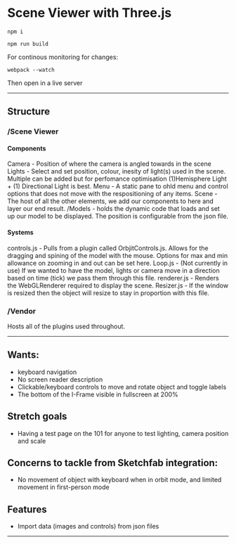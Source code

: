 # Scene Viewer with Three.js
```
npm i 
```
```
npm run build
```
For continous monitoring for changes:
```
webpack --watch 
```
Then open in a live server 


---
## Structure
### /Scene Viewer
#### Components 
Camera - Position of where the camera is angled towards in the scene 
Lights - Select and set position, colour, inesity of light(s) used in the scene. Multiple can be added but for perfomance optimisation (1)Hemisphere Light + (1) Directional Light is best.
Menu - A static pane to ohld menu and control options that does not move with the respositioning of any items. 
Scene - The host of all the other elements, we add our components to here and layer our end result. 
 /Models - holds the dynamic code that loads and set up our model to be displayed. The position is configurable from the json file. 
#### Systems 
controls.js - Pulls from a plugin called OrbjitControls.js. Allows for the dragging and spining of the model with the mouse. Options for max and min allowance on zooming in and out can be set here. 
Loop.js - (Not currently in use) If we wanted to have the model, lights or camera move in a direction based on time (tick) we pass them through this file. 
renderer.js - Renders the WebGLRenderer required to display the scene. 
Resizer.js - If the window is resized then the object will resize to stay in proportion with this file. 

### /Vendor
Hosts all of the plugins used throughout. 

---
## Wants: 
- keyboard navigation 
- No screen reader description
- Clickable/keyboard controls to move and rotate object and toggle labels
- The bottom of the I-Frame visible in fullscreen at 200%


## Stretch goals
- Having a test page on the 101 for anyone to test lighting, camera position and scale 


## Concerns to tackle from Sketchfab integration:
- No movement of object with keyboard when in orbit mode, and limited movement in first-person mode


## Features
- Import data (images and controls) from json files

---
